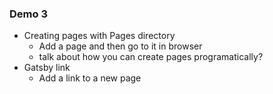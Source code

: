 ### Demo 3

- Creating pages with Pages directory
  - Add a page and then go to it in browser
  - talk about how you can create pages programatically?
- Gatsby link
  - Add a link to a new page
